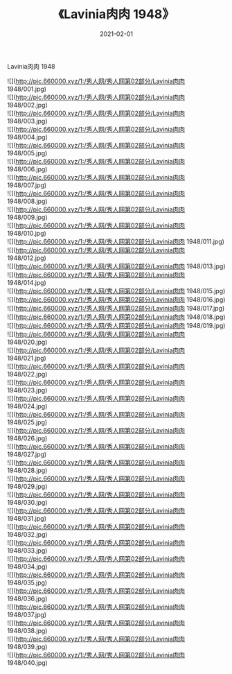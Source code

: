 ﻿---
layout: post
title:  《Lavinia肉肉 1948》
date:   2021-02-01
img: http://pic.660000.xyz/1:/秀人网/秀人网第02部分/Lavinia肉肉 1948/000.jpg
categories: [美女, 清纯, 唯美]
---

Lavinia肉肉 1948

  ![](http://pic.660000.xyz/1:/秀人网/秀人网第02部分/Lavinia肉肉 1948/001.jpg) <br> ![](http://pic.660000.xyz/1:/秀人网/秀人网第02部分/Lavinia肉肉 1948/002.jpg) <br> ![](http://pic.660000.xyz/1:/秀人网/秀人网第02部分/Lavinia肉肉 1948/003.jpg) <br> ![](http://pic.660000.xyz/1:/秀人网/秀人网第02部分/Lavinia肉肉 1948/004.jpg) <br> ![](http://pic.660000.xyz/1:/秀人网/秀人网第02部分/Lavinia肉肉 1948/005.jpg) <br> ![](http://pic.660000.xyz/1:/秀人网/秀人网第02部分/Lavinia肉肉 1948/006.jpg) <br> ![](http://pic.660000.xyz/1:/秀人网/秀人网第02部分/Lavinia肉肉 1948/007.jpg) <br> ![](http://pic.660000.xyz/1:/秀人网/秀人网第02部分/Lavinia肉肉 1948/008.jpg) <br> ![](http://pic.660000.xyz/1:/秀人网/秀人网第02部分/Lavinia肉肉 1948/009.jpg) <br> ![](http://pic.660000.xyz/1:/秀人网/秀人网第02部分/Lavinia肉肉 1948/010.jpg) <br> ![](http://pic.660000.xyz/1:/秀人网/秀人网第02部分/Lavinia肉肉 1948/011.jpg) <br> ![](http://pic.660000.xyz/1:/秀人网/秀人网第02部分/Lavinia肉肉 1948/012.jpg) <br> ![](http://pic.660000.xyz/1:/秀人网/秀人网第02部分/Lavinia肉肉 1948/013.jpg) <br> ![](http://pic.660000.xyz/1:/秀人网/秀人网第02部分/Lavinia肉肉 1948/014.jpg) <br> ![](http://pic.660000.xyz/1:/秀人网/秀人网第02部分/Lavinia肉肉 1948/015.jpg) <br> ![](http://pic.660000.xyz/1:/秀人网/秀人网第02部分/Lavinia肉肉 1948/016.jpg) <br> ![](http://pic.660000.xyz/1:/秀人网/秀人网第02部分/Lavinia肉肉 1948/017.jpg) <br> ![](http://pic.660000.xyz/1:/秀人网/秀人网第02部分/Lavinia肉肉 1948/018.jpg) <br> ![](http://pic.660000.xyz/1:/秀人网/秀人网第02部分/Lavinia肉肉 1948/019.jpg) <br> ![](http://pic.660000.xyz/1:/秀人网/秀人网第02部分/Lavinia肉肉 1948/020.jpg) <br> ![](http://pic.660000.xyz/1:/秀人网/秀人网第02部分/Lavinia肉肉 1948/021.jpg) <br> ![](http://pic.660000.xyz/1:/秀人网/秀人网第02部分/Lavinia肉肉 1948/022.jpg) <br> ![](http://pic.660000.xyz/1:/秀人网/秀人网第02部分/Lavinia肉肉 1948/023.jpg) <br> ![](http://pic.660000.xyz/1:/秀人网/秀人网第02部分/Lavinia肉肉 1948/024.jpg) <br> ![](http://pic.660000.xyz/1:/秀人网/秀人网第02部分/Lavinia肉肉 1948/025.jpg) <br> ![](http://pic.660000.xyz/1:/秀人网/秀人网第02部分/Lavinia肉肉 1948/026.jpg) <br> ![](http://pic.660000.xyz/1:/秀人网/秀人网第02部分/Lavinia肉肉 1948/027.jpg) <br> ![](http://pic.660000.xyz/1:/秀人网/秀人网第02部分/Lavinia肉肉 1948/028.jpg) <br> ![](http://pic.660000.xyz/1:/秀人网/秀人网第02部分/Lavinia肉肉 1948/029.jpg) <br> ![](http://pic.660000.xyz/1:/秀人网/秀人网第02部分/Lavinia肉肉 1948/030.jpg) <br> ![](http://pic.660000.xyz/1:/秀人网/秀人网第02部分/Lavinia肉肉 1948/031.jpg) <br> ![](http://pic.660000.xyz/1:/秀人网/秀人网第02部分/Lavinia肉肉 1948/032.jpg) <br> ![](http://pic.660000.xyz/1:/秀人网/秀人网第02部分/Lavinia肉肉 1948/033.jpg) <br> ![](http://pic.660000.xyz/1:/秀人网/秀人网第02部分/Lavinia肉肉 1948/034.jpg) <br> ![](http://pic.660000.xyz/1:/秀人网/秀人网第02部分/Lavinia肉肉 1948/035.jpg) <br> ![](http://pic.660000.xyz/1:/秀人网/秀人网第02部分/Lavinia肉肉 1948/036.jpg) <br> ![](http://pic.660000.xyz/1:/秀人网/秀人网第02部分/Lavinia肉肉 1948/037.jpg) <br> ![](http://pic.660000.xyz/1:/秀人网/秀人网第02部分/Lavinia肉肉 1948/038.jpg) <br> ![](http://pic.660000.xyz/1:/秀人网/秀人网第02部分/Lavinia肉肉 1948/039.jpg) <br> ![](http://pic.660000.xyz/1:/秀人网/秀人网第02部分/Lavinia肉肉 1948/040.jpg) <br>